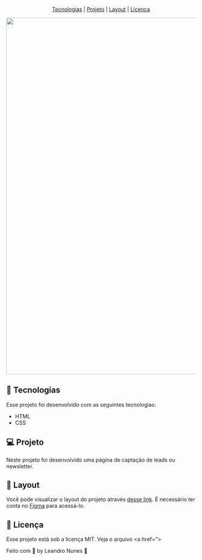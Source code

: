 <p align="center">
  <a href="#-Tecnologias">Tecnologias</a> |
  <a href="#-Projeto">Projeto</a> |
  <a href="#-Layout">Layout</a> |
  <a href="#-Licença">Licença</a>
</p>

<img src="https://user-images.githubusercontent.com/99052605/172713663-f0b86e36-a2f3-4b57-8482-66f732750a76.png" width="950px">

## 🚀 Tecnologias
Esse projeto foi desenvolvido com as seguintes tecnologias:

+ HTML
+ CSS

## 💻 Projeto
Neste projeto foi desenvolvido uma página de captação de leads ou newsletter.

## 🔖 Layout
Você pode visualizar o layout do projeto através <a href="https://www.figma.com/file/PFXRgE4AJYqT3QoEuAtgFH/DD-%2F-RocketNews-(Copy)">desse link</a>. É necessário ter conta no <a href="https://www.figma.com/files/recent?fuid=1102968563677691331">Figma</a> para acessá-lo.

## 📝 Licença
Esse projeto está sob a licença MIT. Veja o arquivo <a href="></a>

Feito com 💜 by Leandro Nunes 👋

